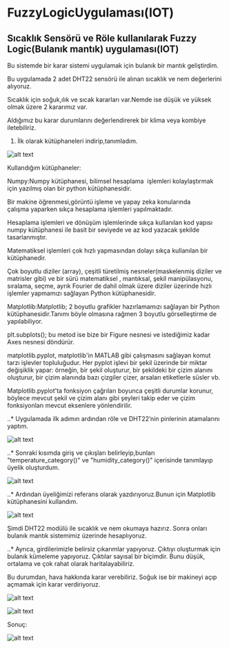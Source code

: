 # FuzzyLogicUygulaması(IOT)

## Sıcaklık Sensörü ve Röle kullanılarak Fuzzy Logic(Bulanık mantık) uygulaması(IOT)

Bu sistemde bir karar sistemi uygulamak için bulanık bir mantık geliştirdim.

Bu uygulamada 2 adet DHT22 sensörü ile alınan sıcaklık ve nem değerlerini alıyoruz.

Sıcaklık için soğuk,ılık ve sıcak kararları var.Nemde ise düşük  ve yüksek olmak üzere 2 kararımız var.

Aldığımız bu karar durumlarını değerlendirerek bir klima veya kombiye iletebiliriz.

1) İlk olarak kütüphaneleri indirip,tanımladım.

![alt text](https://github.com/fatihawk/FuzzyLogicUygulamasi-IOT-/blob/master/1.ad%C4%B1m.jpg)

Kullandığım kütüphaneler:

Numpy:Numpy kütüphanesi, bilimsel hesaplama  işlemleri kolaylaştırmak için yazılmış olan bir python kütüphanesidir.

Bir makine öğrenmesi,görüntü işleme ve yapay zeka konularında çalışma yaparken sıkça hesaplama işlemleri yapılmaktadır.

Hesaplama işlemleri ve dönüşüm işlemlerinde sıkça kullanılan kod yapısı numpy kütüphanesi ile basit bir seviyede ve az kod yazacak şekilde tasarlanmıştır.

Matematiksel işlemleri çok hızlı yapmasından dolayı sıkça kullanılan bir kütüphanedir.

Çok boyutlu diziler (array), çeşitli türetilmiş nesneler(maskelenmiş diziler ve matrisler gibi) ve bir sürü matematiksel , mantıksal, şekil manipülasyonu, sıralama, seçme, ayrık Fourier de dahil olmak üzere diziler üzerinde hızlı işlemler yapmamızı sağlayan Python kütüphanesidir.

Matplotlib:Matplotlib; 2 boyutlu grafikler hazırlamamızı sağlayan bir Python kütüphanesidir.Tanımı böyle olmasına rağmen 3 boyutlu görselleştirme de yapılabiliyor.

plt.subplots(); bu metod ise bize bir Figure nesnesi ve istediğimiz kadar Axes nesnesi döndürür. 

matplotlib.pyplot, matplotlib'in MATLAB gibi çalışmasını sağlayan komut tarzı işlevler topluluğudur. Her pyplot işlevi bir şekil üzerinde bir miktar değişiklik yapar: örneğin, bir şekil oluşturur, bir şekildeki bir çizim alanını oluşturur, bir çizim alanında bazı çizgiler çizer, arsaları etiketlerle süsler vb.

Matplotlib.pyplot'ta fonksiyon çağrıları boyunca çeşitli durumlar korunur, böylece mevcut şekil ve çizim alanı gibi şeyleri takip eder ve çizim fonksiyonları mevcut eksenlere yönlendirilir.

..* Uygulamada ilk adımın ardından röle ve DHT22’nin pinlerinin atamalarını yaptım.

![alt text](https://github.com/fatihawk/FuzzyLogicUygulamasi-IOT-/blob/master/2.ad%C4%B1m.jpg)

..* Sonraki kısımda giriş ve çıkışları belirleyip,bunları "temperature_category()" ve "humidity_category()" içerisinde tanımlayıp üyelik oluşturdum.

![alt text](https://github.com/fatihawk/FuzzyLogicUygulamasi-IOT-/blob/master/3.ad%C4%B1m.jpg)

..* Ardından üyeliğimizi referans olarak yazdırıyoruz.Bunun için Matplotlib kütüphanesini kullandım.

![alt text](https://github.com/fatihawk/FuzzyLogicUygulamasi-IOT-/blob/master/4.ad%C4%B1m.jpg)

Şimdi DHT22 modülü ile sıcaklık ve nem okumaya hazırız. Sonra onları bulanık mantık sistemimiz üzerinde hesaplıyoruz.

..* Ayrıca, girdilerimizle belirsiz çıkarımlar yapıyoruz. Çıktıyı oluşturmak için bulanık kümeleme yapıyoruz. Çıktılar sayısal bir biçimdir. Bunu düşük, ortalama ve çok rahat olarak haritalayabiliriz.
 
Bu durumdan,  hava hakkında karar verebiliriz. Soğuk ise bir makineyi açıp açmamak için karar verdiriyoruz.

![alt text](https://github.com/fatihawk/FuzzyLogicUygulamasi-IOT-/blob/master/5.ad%C4%B1m.jpg)

![alt text](https://github.com/fatihawk/FuzzyLogicUygulamasi-IOT-/blob/master/6.ad%C4%B1m.jpg)

Sonuç:

![alt text](https://github.com/fatihawk/FuzzyLogicUygulamasi-IOT-/blob/master/Sonu%C3%A7.jpg)
















